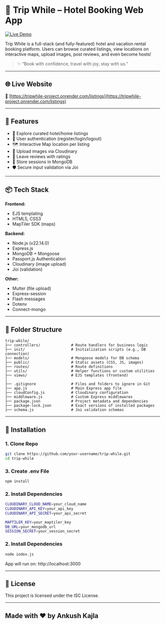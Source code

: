 # 🧳 Trip While –  Hotel Booking Web App

[![Live Demo](https://img.shields.io/badge/Live-Demo-red)](https://tripwhile-project.onrender.com/listings)

Trip While is a full-stack (and fully-featured) hotel and vacation rental booking platform. Users can browse curated listings, view locations on interactive maps, upload images, post reviews, and even become hosts!

> ✨ “Book with confidence, travel with joy, stay with us.”

---

## 🌐 Live Website

🔗 [https://tripwhile-project.onrender.com/listings](https://tripwhile-project.onrender.com/listings)

---

## 🔧 Features

- 🧳 Explore curated hotel/home listings
- 🔐 User authentication (register/login/logout)
- 🗺️ Interactive Map location per listing
- 📸 Upload images via Cloudinary
- 📝 Leave reviews with ratings
- 💾 Store sessions in MongoDB
- 🛡️ Secure input validation via Joi

---

## 📦 Tech Stack

**Frontend:**
- EJS templating
- HTML5, CSS3
- MapTiler SDK (maps)

**Backend:**
- Node.js (v22.14.0)
- Express.js
- MongoDB + Mongoose
- Passport.js Authentication
- Cloudinary (image upload)
- Joi (validation)

**Other:**
- Multer (file upload)
- Express-session
- Flash messages
- Dotenv
- Connect-mongo

---

## 📁 Folder Structure 
```
trip-while/
├── controllers/              # Route handlers for business logic
├── init/                     # Initialization scripts (e.g., DB connection)
├── models/                   # Mongoose models for DB schema
├── public/                   # Static assets (CSS, JS, images)
├── routes/                   # Route definitions
├── utils/                    # Helper functions or custom utilities
├── views/                    # EJS templates (frontend)
│
├── .gitignore                # Files and folders to ignore in Git
├── app.js                    # Main Express app file
├── cloudConfig.js            # Cloudinary configuration
├── middleware.js             # Custom Express middlewares
├── package.json              # Project metadata and dependencies
├── package-lock.json         # Exact versions of installed packages
├── schema.js                 # Joi validation schemas
```
---

## 🚀 Installation

### 1. Clone Repo
```bash
git clone https://github.com/your-username/trip-while.git
cd trip-while
```
### 3. Create .env File
```bash
npm install
```
### 2. Install Dependencies
```bash
CLOUDINARY_CLOUD_NAME=your_cloud_name
CLOUDINARY_API_KEY=your_api_key
CLOUDINARY_API_SECRET=your_api_secret

MAPTILER_KEY=your_maptiler_key
DB_URL=your_mongodb_url
SESSION_SECRET=your_session_secret
```
### 2. Install Dependencies
```bash
node index.js
```
App will run on: http://localhost:3000

---

## 📃 License
This project is licensed under the ISC License.

---
Made with ❤️ by Ankush Kajla
---

